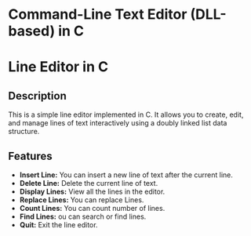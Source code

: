 # Command-Line Text Editor (DLL-based) in C

# Line Editor in C

## Description

This is a simple line editor implemented in C. It allows you to create, edit, and manage lines of text interactively using a doubly linked list data structure.

## Features

- **Insert Line:** You can insert a new line of text after the current line.
- **Delete Line:** Delete the current line of text.
- **Display Lines:** View all the lines in the editor.
- **Replace Lines:** You can replace Lines.
- **Count Lines:** You can count number of lines.
- **Find Lines:** ou can search or find lines.
- **Quit:** Exit the line editor.



